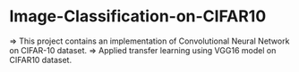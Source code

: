 # Image-Classification-on-CIFAR10
=> This project contains an implementation of Convolutional Neural Network on CIFAR-10 dataset.
=> Applied transfer learning using VGG16 model on CIFAR10 dataset.
